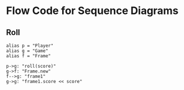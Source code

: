 # Flow Code for Sequence Diagrams

## Roll
```flow
alias p = "Player"
alias g = "Game"
alias f = "Frame"

p->g: "roll(score)"
g->f: "Frame.new"
f-->g: "frame1"
g->g: "frame1.score << score"
```
